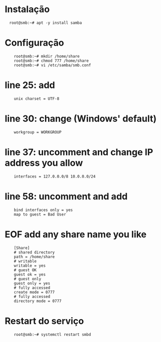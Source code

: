 # Instalação

      root@smb:~# apt -y install samba

# Configuração

        root@smb:~# mkdir /home/share
        root@smb:~# chmod 777 /home/share
        root@smb:~# vi /etc/samba/smb.conf

# line 25: add
        unix charset = UTF-8
# line 30: change (Windows' default)
        workgroup = WORKGROUP
# line 37: uncomment and change IP address you allow
        interfaces = 127.0.0.0/8 10.0.0.0/24
# line 58: uncomment and add
        bind interfaces only = yes
        map to guest = Bad User

# EOF add any share name you like
    
        [Share]
        # shared directory
        path = /home/share
        # writable
        writable = yes
        # guest OK
        guest ok = yes
        # guest only
        guest only = yes
        # fully accessed
        create mode = 0777
        # fully accessed
        directory mode = 0777

# Restart do serviço

        root@smb:~# systemctl restart smbd